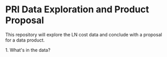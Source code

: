 # PRI Data Exploration and Product Proposal

This repository will explore the LN cost data and conclude with a proposal for a data product.


</b> 1. What's in the data? </b>



